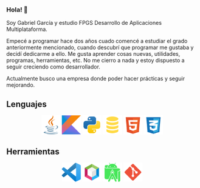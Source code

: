 ### Hola! 👋

Soy Gabriel García y estudio FPGS Desarrollo de Aplicaciones Multiplataforma.

Empecé a programar hace dos años cuado comencé a estudiar el grado anteriormente mencionado, cuando descubrí que programar me gustaba y decidí dedicarme a ello.
Me gusta aprender cosas nuevas, utilidades, programas, herramientas, etc. No me cierro a nada y estoy dispuesto a seguir creciendo como desarrollador.

Actualmente busco una empresa donde poder hacer prácticas y seguir mejorando.

## Lenguajes

   <p align="center">
      <img src="./resources/java.svg" width="50"/>
      <img src="./resources/kotlin.svg" width="50"/>
      <img src="./resources/python.svg" width="50"/>
      <img src="./resources/sql.svg" width="50"/>
      <img src="./resources/html.svg" width="50"/>
      <img src="./resources/css3.svg" width="50"/>
   </p>  
   
## Herramientas

   <p align="center">
      <img src="./resources/vscode.svg" width="50"/>
      <img src="./resources/apache-netbeans.svg" width="50"/>
      <img src="./resources/android-studio.svg" width="50"/>
      <img src="./resources/git.svg" width="50"/>
   </p>

   <!-- https://www.svgrepo.com/ -->